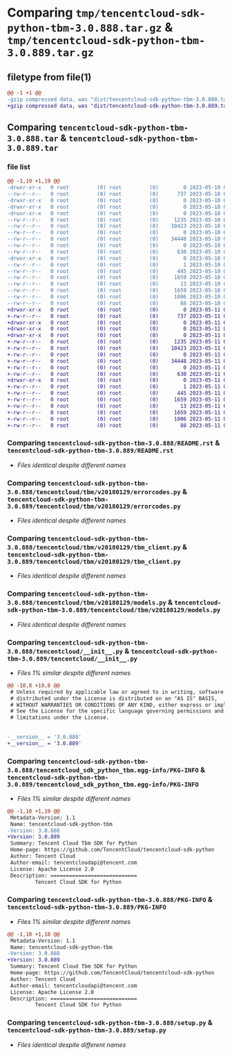 # Comparing `tmp/tencentcloud-sdk-python-tbm-3.0.888.tar.gz` & `tmp/tencentcloud-sdk-python-tbm-3.0.889.tar.gz`

## filetype from file(1)

```diff
@@ -1 +1 @@
-gzip compressed data, was "dist/tencentcloud-sdk-python-tbm-3.0.888.tar", last modified: Wed May 10 02:45:39 2023, max compression
+gzip compressed data, was "dist/tencentcloud-sdk-python-tbm-3.0.889.tar", last modified: Thu May 11 03:11:48 2023, max compression
```

## Comparing `tencentcloud-sdk-python-tbm-3.0.888.tar` & `tencentcloud-sdk-python-tbm-3.0.889.tar`

### file list

```diff
@@ -1,19 +1,19 @@
-drwxr-xr-x   0 root         (0) root         (0)        0 2023-05-10 02:45:39.000000 tencentcloud-sdk-python-tbm-3.0.888/
--rw-r--r--   0 root         (0) root         (0)      737 2023-05-10 02:45:39.000000 tencentcloud-sdk-python-tbm-3.0.888/README.rst
-drwxr-xr-x   0 root         (0) root         (0)        0 2023-05-10 02:45:39.000000 tencentcloud-sdk-python-tbm-3.0.888/tencentcloud/
-drwxr-xr-x   0 root         (0) root         (0)        0 2023-05-10 02:45:39.000000 tencentcloud-sdk-python-tbm-3.0.888/tencentcloud/tbm/
-drwxr-xr-x   0 root         (0) root         (0)        0 2023-05-10 02:45:39.000000 tencentcloud-sdk-python-tbm-3.0.888/tencentcloud/tbm/v20180129/
--rw-r--r--   0 root         (0) root         (0)     1235 2023-05-10 02:45:39.000000 tencentcloud-sdk-python-tbm-3.0.888/tencentcloud/tbm/v20180129/errorcodes.py
--rw-r--r--   0 root         (0) root         (0)    10423 2023-05-10 02:45:39.000000 tencentcloud-sdk-python-tbm-3.0.888/tencentcloud/tbm/v20180129/tbm_client.py
--rw-r--r--   0 root         (0) root         (0)        0 2023-05-10 02:45:39.000000 tencentcloud-sdk-python-tbm-3.0.888/tencentcloud/tbm/v20180129/__init__.py
--rw-r--r--   0 root         (0) root         (0)    34448 2023-05-10 02:45:39.000000 tencentcloud-sdk-python-tbm-3.0.888/tencentcloud/tbm/v20180129/models.py
--rw-r--r--   0 root         (0) root         (0)        0 2023-05-10 02:45:39.000000 tencentcloud-sdk-python-tbm-3.0.888/tencentcloud/tbm/__init__.py
--rw-r--r--   0 root         (0) root         (0)      630 2023-05-10 02:45:39.000000 tencentcloud-sdk-python-tbm-3.0.888/tencentcloud/__init__.py
-drwxr-xr-x   0 root         (0) root         (0)        0 2023-05-10 02:45:39.000000 tencentcloud-sdk-python-tbm-3.0.888/tencentcloud_sdk_python_tbm.egg-info/
--rw-r--r--   0 root         (0) root         (0)        1 2023-05-10 02:45:39.000000 tencentcloud-sdk-python-tbm-3.0.888/tencentcloud_sdk_python_tbm.egg-info/dependency_links.txt
--rw-r--r--   0 root         (0) root         (0)      445 2023-05-10 02:45:39.000000 tencentcloud-sdk-python-tbm-3.0.888/tencentcloud_sdk_python_tbm.egg-info/SOURCES.txt
--rw-r--r--   0 root         (0) root         (0)     1659 2023-05-10 02:45:39.000000 tencentcloud-sdk-python-tbm-3.0.888/tencentcloud_sdk_python_tbm.egg-info/PKG-INFO
--rw-r--r--   0 root         (0) root         (0)       13 2023-05-10 02:45:39.000000 tencentcloud-sdk-python-tbm-3.0.888/tencentcloud_sdk_python_tbm.egg-info/top_level.txt
--rw-r--r--   0 root         (0) root         (0)     1659 2023-05-10 02:45:39.000000 tencentcloud-sdk-python-tbm-3.0.888/PKG-INFO
--rw-r--r--   0 root         (0) root         (0)     1006 2023-05-10 02:45:39.000000 tencentcloud-sdk-python-tbm-3.0.888/setup.py
--rw-r--r--   0 root         (0) root         (0)       88 2023-05-10 02:45:39.000000 tencentcloud-sdk-python-tbm-3.0.888/setup.cfg
+drwxr-xr-x   0 root         (0) root         (0)        0 2023-05-11 03:11:48.000000 tencentcloud-sdk-python-tbm-3.0.889/
+-rw-r--r--   0 root         (0) root         (0)      737 2023-05-11 03:11:48.000000 tencentcloud-sdk-python-tbm-3.0.889/README.rst
+drwxr-xr-x   0 root         (0) root         (0)        0 2023-05-11 03:11:48.000000 tencentcloud-sdk-python-tbm-3.0.889/tencentcloud/
+drwxr-xr-x   0 root         (0) root         (0)        0 2023-05-11 03:11:48.000000 tencentcloud-sdk-python-tbm-3.0.889/tencentcloud/tbm/
+drwxr-xr-x   0 root         (0) root         (0)        0 2023-05-11 03:11:48.000000 tencentcloud-sdk-python-tbm-3.0.889/tencentcloud/tbm/v20180129/
+-rw-r--r--   0 root         (0) root         (0)     1235 2023-05-11 03:11:48.000000 tencentcloud-sdk-python-tbm-3.0.889/tencentcloud/tbm/v20180129/errorcodes.py
+-rw-r--r--   0 root         (0) root         (0)    10423 2023-05-11 03:11:48.000000 tencentcloud-sdk-python-tbm-3.0.889/tencentcloud/tbm/v20180129/tbm_client.py
+-rw-r--r--   0 root         (0) root         (0)        0 2023-05-11 03:11:48.000000 tencentcloud-sdk-python-tbm-3.0.889/tencentcloud/tbm/v20180129/__init__.py
+-rw-r--r--   0 root         (0) root         (0)    34448 2023-05-11 03:11:48.000000 tencentcloud-sdk-python-tbm-3.0.889/tencentcloud/tbm/v20180129/models.py
+-rw-r--r--   0 root         (0) root         (0)        0 2023-05-11 03:11:48.000000 tencentcloud-sdk-python-tbm-3.0.889/tencentcloud/tbm/__init__.py
+-rw-r--r--   0 root         (0) root         (0)      630 2023-05-11 03:11:48.000000 tencentcloud-sdk-python-tbm-3.0.889/tencentcloud/__init__.py
+drwxr-xr-x   0 root         (0) root         (0)        0 2023-05-11 03:11:48.000000 tencentcloud-sdk-python-tbm-3.0.889/tencentcloud_sdk_python_tbm.egg-info/
+-rw-r--r--   0 root         (0) root         (0)        1 2023-05-11 03:11:48.000000 tencentcloud-sdk-python-tbm-3.0.889/tencentcloud_sdk_python_tbm.egg-info/dependency_links.txt
+-rw-r--r--   0 root         (0) root         (0)      445 2023-05-11 03:11:48.000000 tencentcloud-sdk-python-tbm-3.0.889/tencentcloud_sdk_python_tbm.egg-info/SOURCES.txt
+-rw-r--r--   0 root         (0) root         (0)     1659 2023-05-11 03:11:48.000000 tencentcloud-sdk-python-tbm-3.0.889/tencentcloud_sdk_python_tbm.egg-info/PKG-INFO
+-rw-r--r--   0 root         (0) root         (0)       13 2023-05-11 03:11:48.000000 tencentcloud-sdk-python-tbm-3.0.889/tencentcloud_sdk_python_tbm.egg-info/top_level.txt
+-rw-r--r--   0 root         (0) root         (0)     1659 2023-05-11 03:11:48.000000 tencentcloud-sdk-python-tbm-3.0.889/PKG-INFO
+-rw-r--r--   0 root         (0) root         (0)     1006 2023-05-11 03:11:48.000000 tencentcloud-sdk-python-tbm-3.0.889/setup.py
+-rw-r--r--   0 root         (0) root         (0)       88 2023-05-11 03:11:48.000000 tencentcloud-sdk-python-tbm-3.0.889/setup.cfg
```

### Comparing `tencentcloud-sdk-python-tbm-3.0.888/README.rst` & `tencentcloud-sdk-python-tbm-3.0.889/README.rst`

 * *Files identical despite different names*

### Comparing `tencentcloud-sdk-python-tbm-3.0.888/tencentcloud/tbm/v20180129/errorcodes.py` & `tencentcloud-sdk-python-tbm-3.0.889/tencentcloud/tbm/v20180129/errorcodes.py`

 * *Files identical despite different names*

### Comparing `tencentcloud-sdk-python-tbm-3.0.888/tencentcloud/tbm/v20180129/tbm_client.py` & `tencentcloud-sdk-python-tbm-3.0.889/tencentcloud/tbm/v20180129/tbm_client.py`

 * *Files identical despite different names*

### Comparing `tencentcloud-sdk-python-tbm-3.0.888/tencentcloud/tbm/v20180129/models.py` & `tencentcloud-sdk-python-tbm-3.0.889/tencentcloud/tbm/v20180129/models.py`

 * *Files identical despite different names*

### Comparing `tencentcloud-sdk-python-tbm-3.0.888/tencentcloud/__init__.py` & `tencentcloud-sdk-python-tbm-3.0.889/tencentcloud/__init__.py`

 * *Files 1% similar despite different names*

```diff
@@ -10,8 +10,8 @@
 # Unless required by applicable law or agreed to in writing, software
 # distributed under the License is distributed on an "AS IS" BASIS,
 # WITHOUT WARRANTIES OR CONDITIONS OF ANY KIND, either express or implied.
 # See the License for the specific language governing permissions and
 # limitations under the License.
 
 
-__version__ = '3.0.888'
+__version__ = '3.0.889'
```

### Comparing `tencentcloud-sdk-python-tbm-3.0.888/tencentcloud_sdk_python_tbm.egg-info/PKG-INFO` & `tencentcloud-sdk-python-tbm-3.0.889/tencentcloud_sdk_python_tbm.egg-info/PKG-INFO`

 * *Files 1% similar despite different names*

```diff
@@ -1,10 +1,10 @@
 Metadata-Version: 1.1
 Name: tencentcloud-sdk-python-tbm
-Version: 3.0.888
+Version: 3.0.889
 Summary: Tencent Cloud Tbm SDK for Python
 Home-page: https://github.com/TencentCloud/tencentcloud-sdk-python
 Author: Tencent Cloud
 Author-email: tencentcloudapi@tencent.com
 License: Apache License 2.0
 Description: ============================
         Tencent Cloud SDK for Python
```

### Comparing `tencentcloud-sdk-python-tbm-3.0.888/PKG-INFO` & `tencentcloud-sdk-python-tbm-3.0.889/PKG-INFO`

 * *Files 1% similar despite different names*

```diff
@@ -1,10 +1,10 @@
 Metadata-Version: 1.1
 Name: tencentcloud-sdk-python-tbm
-Version: 3.0.888
+Version: 3.0.889
 Summary: Tencent Cloud Tbm SDK for Python
 Home-page: https://github.com/TencentCloud/tencentcloud-sdk-python
 Author: Tencent Cloud
 Author-email: tencentcloudapi@tencent.com
 License: Apache License 2.0
 Description: ============================
         Tencent Cloud SDK for Python
```

### Comparing `tencentcloud-sdk-python-tbm-3.0.888/setup.py` & `tencentcloud-sdk-python-tbm-3.0.889/setup.py`

 * *Files identical despite different names*

